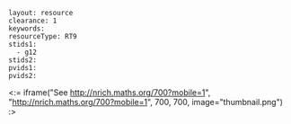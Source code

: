 ````
layout: resource
clearance: 1
keywords:
resourceType: RT9
stids1: 
  - g12
stids2:
pvids1:
pvids2:

````

<:= iframe("See http://nrich.maths.org/700?mobile=1", "http://nrich.maths.org/700?mobile=1", 700, 700, image="thumbnail.png") :>
